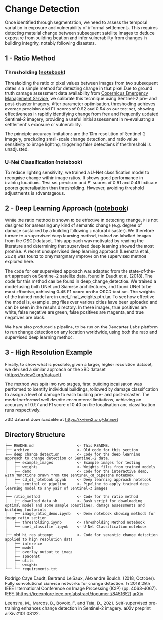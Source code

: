 # Change Detection

Once identified through segmentation, we need to assess the temporal variation in exposure and vulnerability of informal settlements. This requires detecting material change between subsequent satellite images to deduce exposure from building location and infer vulnerability from changes in building integrity, notably following disasters.

## 1 - Ratio Method
### Thresholding ([notebook](https://github.com/ai4er-cdt/gtc-exposure/blob/main/change_detection/ratio_method/thresholding.ipynb))

Thresholding the ratio of pixel values between images from two subsequent dates is a simple method for detecting change in that pixel.Due to ground truth damage assessment data availability from [Copernicus Emergency Management Service](https://emergency.copernicus.eu/mapping/map-of-activations-rapid#zoom=2&lat=31.15459&lon=1.92545&layers=BT00), we calibrate this technique using Sentinel-2 pre- and post-disaster imagery. After parameter optimisation, thresholding achieves average precision and F1-scores of 0.82 and 0.54 on our test set, showing effectiveness in rapidly identifying change from free and frequently updated Sentinel-2 imagery, providing a useful initial assessment in re-evaluating a settlement's exposure or vulnerability.

The principle accuracy limitations are the 10m resolution of Sentinel-2 imagery, precluding small-scale change detection, and ratio value sensitivity to image lighting, triggering false detections if the threshold is unadjusted.

### U-Net Classification ([notebook](https://github.com/ai4er-cdt/gtc-exposure/blob/main/change_detection/ratio_method/unet_classifier.ipynb))

To reduce lighting sensitivity, we trained a U-Net classification model to recognise change within image ratios. It shows good performance in training locations. Test set precision and F1 scores of 0.91 and 0.46 indicate poorer generalisation than thresholding. However, avoiding threshold adjustments is advantageous.

## 2 - Deep Learning Approach ([notebook](https://github.com/ai4er-cdt/gtc-exposure/blob/main/change_detection/deep_change_detection/cd_dl_notebook.ipynb))

While the ratio method is shown to be effective in detecting change, it is not designed for assessing any kind of semantic change (e.g. degree of damage sustained by a building following a natural disaster). We therefore turned to a supervised deep learning method, trained on labelled images from the OSCD dataset. This approach was motivated by reading the literature and determining that supervised deep learning showed the most promise. A recent unsupervised deep learning approach (Leenstra et al., 2021) was found to only marginally improve on the supervised method explored here. 

The code for our supervised approach was adapted from the state-of-the-art approach on Sentinel-2 satellite data, found in Daudt et al. (2018).  The code for this method can be found in deep_change_detection. We trained a model using both UNet and Siamese architectures, and found UNet to be most effective, achieving 0.45 F1-score on the OSCD test set. The weights of the trained model are in unet_final_weights.pth.tar. To see how effective the model is, example .png files over various cities have been uploaded and can be seen in the results directory. In these images, true positives are white, false negative are green, false positives are magenta, and true negatives are black.

We have also produced a pipeline, to be run on the Descartes Labs platform to run change detection on any location worldwide, using both the ratio and supervised deep learning method.

## 3 - High Resolution Example

Finally, to show what is possible, given a larger, higher resolution dataset, we devised a similar approach on the xBD dataset (https://xview2.org/dataset).

The method was split into two stages, first, building localisation was performed to identify individual buildings, followed by damage classification to assign a level of damage to each building pre- and post-disaster. The model performed well despite encountered limitations, achieving an accuracy of 0.97 and F1 score of 0.40 on the localisation and classification runs respectively.

xBD dataset downloadable at https://xview2.org/dataset

## Directory Structure
```
├── README.md                    <- This README.
├── archive                      <- Old code for this section
├── deep_change_detection        <- Code for the deep learning approach to change detection on Sentinel-2 data.
│   ├── example_images           <- Example images for testing
│   ├── weights                  <- Weights files from trained models
│   ├── demo                     <- Code for the interactive demo, with functions drawn from the sentinel_cd_pipeline notebook
│   ├── cd_dl_notebook.ipynb     <- Deep learning approach notebook
|   └── sentinel_cd_pipeline     <- Pipeline to apply trained deep learning model to any pair of Sentinel-2 images
│   
├── ratio_method                 <- Code for the ratio method
│   ├── download_data.sh         <- Bash script for downloading optimal model and some sample coastlines, damage assessments and building footprints
│   ├── image_ratio_demo.ipynb   <- Demo notebook showing methods for image ratio section
│   ├── thresholding.ipynb       <- Thresholding Method notebook
│   └── unet_classifier.ipynb    <- U-Net Classification notebook
|
├── xbd_hi_res_attempt           <- Code for semantic change detection applied to high resolution data
│   ├── inference
│   ├── model
│   ├── overlay_output_to_image
│   ├── spacenet
│   ├── utils
│   ├── weights
└── └── requirements.txt

```

Rodrigo Caye Daudt, Bertrand Le Saux, Alexandre Boulch. (2018, October). Fully convolutional siamese networks for change detection. In 2018 25th IEEE International Conference on Image Processing (ICIP) (pp. 4063-4067). IEEE.](https://ieeexplore.ieee.org/abstract/document/8451652)
[arXiv](https://arxiv.org/abs/1810.08462)

Leenstra, M., Marcos, D., Bovolo, F. and Tuia, D., 2021. Self-supervised pre-training enhances change detection in Sentinel-2 imagery. arXiv preprint arXiv:2101.08122.
